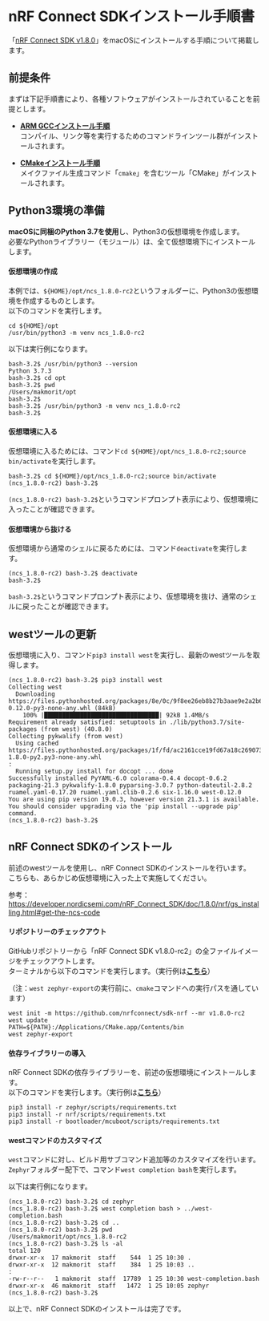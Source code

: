 # nRF Connect SDKインストール手順書

「[nRF Connect SDK v1.8.0](https://developer.nordicsemi.com/nRF_Connect_SDK/doc/1.8.0/nrf/)」をmacOSにインストールする手順について掲載します。

## 前提条件

まずは下記手順書により、各種ソフトウェアがインストールされていることを前提とします。<br>

- <b>[ARM GCCインストール手順](../nRF52840_app/ARMGCCINST.md)</b><br>
コンパイル、リンク等を実行するためのコマンドラインツール群がインストールされます。

- <b>[CMakeインストール手順](../nRF5340_app/INSTALLCMAKE.md)</b><br>
メイクファイル生成コマンド「`cmake`」を含むツール「CMake」がインストールされます。

## Python3環境の準備

<b>macOSに同梱のPython 3.7を使用</b>し、Python3の仮想環境を作成します。<br>
必要なPythonライブラリー（モジュール）は、全て仮想環境下にインストールします。

#### 仮想環境の作成

本例では、`${HOME}/opt/ncs_1.8.0-rc2`というフォルダーに、Python3の仮想環境を作成するものとします。<br>
以下のコマンドを実行します。

```
cd ${HOME}/opt
/usr/bin/python3 -m venv ncs_1.8.0-rc2
```

以下は実行例になります。

```
bash-3.2$ /usr/bin/python3 --version
Python 3.7.3
bash-3.2$ cd opt
bash-3.2$ pwd
/Users/makmorit/opt
bash-3.2$
bash-3.2$ /usr/bin/python3 -m venv ncs_1.8.0-rc2
bash-3.2$
```

#### 仮想環境に入る

仮想環境に入るためには、コマンド`cd ${HOME}/opt/ncs_1.8.0-rc2;source bin/activate`を実行します。

```
bash-3.2$ cd ${HOME}/opt/ncs_1.8.0-rc2;source bin/activate
(ncs_1.8.0-rc2) bash-3.2$
```

`(ncs_1.8.0-rc2) bash-3.2$`というコマンドプロンプト表示により、仮想環境に入ったことが確認できます。

#### 仮想環境から抜ける

仮想環境から通常のシェルに戻るためには、コマンド`deactivate`を実行します。

```
(ncs_1.8.0-rc2) bash-3.2$ deactivate
bash-3.2$
```

`bash-3.2$`というコマンドプロンプト表示により、仮想環境を抜け、通常のシェルに戻ったことが確認できます。

## westツールの更新

仮想環境に入り、コマンド`pip3 install west`を実行し、最新のwestツールを取得します。

```
(ncs_1.8.0-rc2) bash-3.2$ pip3 install west
Collecting west
  Downloading https://files.pythonhosted.org/packages/8e/0c/9f8ee26eb8b27b3aae9e2a2b6ec7cd72ba119c234548ceee184c2df700a2/west-0.12.0-py3-none-any.whl (84kB)
    100% |████████████████████████████████| 92kB 1.4MB/s
Requirement already satisfied: setuptools in ./lib/python3.7/site-packages (from west) (40.8.0)
Collecting pykwalify (from west)
  Using cached https://files.pythonhosted.org/packages/1f/fd/ac2161cce19fd67a18c269073f8e86292b5511acec6f8ef6eab88615d032/pykwalify-1.8.0-py2.py3-none-any.whl
:
  Running setup.py install for docopt ... done
Successfully installed PyYAML-6.0 colorama-0.4.4 docopt-0.6.2 packaging-21.3 pykwalify-1.8.0 pyparsing-3.0.7 python-dateutil-2.8.2 ruamel.yaml-0.17.20 ruamel.yaml.clib-0.2.6 six-1.16.0 west-0.12.0
You are using pip version 19.0.3, however version 21.3.1 is available.
You should consider upgrading via the 'pip install --upgrade pip' command.
(ncs_1.8.0-rc2) bash-3.2$
```

## nRF Connect SDKのインストール

前述のwestツールを使用し、nRF Connect SDKのインストールを行います。<br>
こちらも、あらかじめ仮想環境に入った上で実施してください。

参考：https://developer.nordicsemi.com/nRF_Connect_SDK/doc/1.8.0/nrf/gs_installing.html#get-the-ncs-code

#### リポジトリーのチェックアウト

GitHubリポジトリーから「nRF Connect SDK v1.8.0-rc2」の全ファイルイメージをチェックアウトします。<br>
ターミナルから以下のコマンドを実行します。（実行例は<b>[こちら](assets01/west.log)</b>）

（注：`west zephyr-export`の実行前に、`cmake`コマンドへの実行パスを通しています）

```
west init -m https://github.com/nrfconnect/sdk-nrf --mr v1.8.0-rc2
west update
PATH=${PATH}:/Applications/CMake.app/Contents/bin
west zephyr-export
```

#### 依存ライブラリーの導入

nRF Connect SDKの依存ライブラリーを、前述の仮想環境にインストールします。<br>
以下のコマンドを実行します。（実行例は<b>[こちら](assets01/pip3.log)</b>）

```
pip3 install -r zephyr/scripts/requirements.txt
pip3 install -r nrf/scripts/requirements.txt
pip3 install -r bootloader/mcuboot/scripts/requirements.txt
```

#### westコマンドのカスタマイズ

`west`コマンドに対し、ビルド用サブコマンド追加等のカスタマイズを行います。<br>
`Zephyr`フォルダー配下で、コマンド`west completion bash`を実行します。

以下は実行例になります。

```
(ncs_1.8.0-rc2) bash-3.2$ cd zephyr
(ncs_1.8.0-rc2) bash-3.2$ west completion bash > ../west-completion.bash
(ncs_1.8.0-rc2) bash-3.2$ cd ..
(ncs_1.8.0-rc2) bash-3.2$ pwd
/Users/makmorit/opt/ncs_1.8.0-rc2
(ncs_1.8.0-rc2) bash-3.2$ ls -al
total 120
drwxr-xr-x  17 makmorit  staff    544  1 25 10:30 .
drwxr-xr-x  12 makmorit  staff    384  1 25 10:03 ..
:
-rw-r--r--   1 makmorit  staff  17789  1 25 10:30 west-completion.bash
drwxr-xr-x  46 makmorit  staff   1472  1 25 10:05 zephyr
(ncs_1.8.0-rc2) bash-3.2$
```

以上で、nRF Connect SDKのインストールは完了です。
